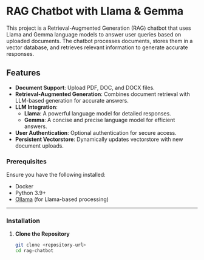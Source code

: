 # RAG Chatbot with Llama & Gemma

This project is a Retrieval-Augmented Generation (RAG) chatbot that uses Llama and Gemma language models to answer user queries based on uploaded documents. The chatbot processes documents, stores them in a vector database, and retrieves relevant information to generate accurate responses.

## Features

- **Document Support**: Upload PDF, DOC, and DOCX files.
- **Retrieval-Augmented Generation**: Combines document retrieval with LLM-based generation for accurate answers.
- **LLM Integration**:
  - **Llama**: A powerful language model for detailed responses.
  - **Gemma**: A concise and precise language model for efficient answers.
- **User Authentication**: Optional authentication for secure access.
- **Persistent Vectorstore**: Dynamically updates vectorstore with new document uploads.


### Prerequisites

Ensure you have the following installed:
- Docker
- Python 3.9+
- [Ollama](https://ollama.ai/) (for Llama-based processing)

---

### Installation

1. **Clone the Repository**
   ```bash
   git clone <repository-url>
   cd rag-chatbot


